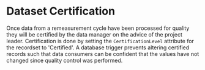 # Dataset Certification

Once data from a remeasurement cycle have been processed for quality they will be certified by the data manager on the advice of the project leader. Certification is done by setting the `CertificationLevel` attribute for the recordset to 'Certified'. A database trigger prevents altering certified records such that data consumers can be confident that the values have not changed since quality control was performed.

## 
